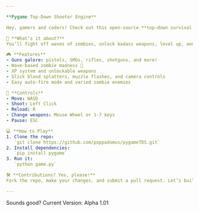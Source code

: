 ```yaml
---

**Pygame Top-Down Shooter Engine**  

Hey, gamers and coders! Check out this open-source **top-down survival shooter engine** built with Pygame. It's perfect for anyone looking to learn, build, or even launch their own project—commercial, personal, or just for fun!  

🔫 **What’s it about?**  
You’ll fight off waves of zombies, unlock badass weapons, level up, and gain abilities as the game gets tougher.  

🎮 **Features**  
- Guns galore: pistols, SMGs, rifles, shotguns, and more!  
- Wave-based zombie madness 🧟  
- XP system and unlockable weapons  
- Slick blood splatters, muzzle flashes, and camera controls  
- Easy auto-fire mode and varied zombie enemies  

👾 **Controls**  
- Move: WASD  
- Shoot: Left Click  
- Reload: R  
- Change weapons: Mouse Wheel or 1-7 keys  
- Pause: ESC  

💻 **How to Play**  
1. Clone the repo:  
   `git clone https://github.com/poppadomus/pygameTDS.git`  
2. Install dependencies:  
   `pip install pygame`  
3. Run it:  
   `python game.py`  

🛠 **Contributions? Yes, please!**  
Fork the repo, make your changes, and submit a pull request. Let’s build an awesome top down game engine together!

---
```


Sounds good?
Current Version: Alpha 1.01
